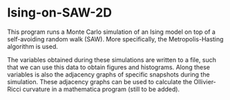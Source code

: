 # Ising-on-SAW-2D

This program runs a Monte Carlo simulation of an Ising model on top of a self-avoiding random walk (SAW). 
More specifically, the Metropolis-Hasting algorithm is used. 

The variables obtained during these simulations are written to a file, such that we can use this data to obtain figures and histograms.
Along these variables is also the adjacency graphs of specific snapshots during the simulation. These adjacency graphs can be used to 
calculate the Ollivier-Ricci curvature in a mathematica program (still to be added). 
